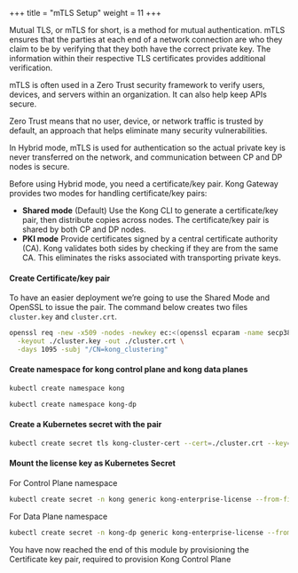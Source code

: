 +++
title = "mTLS Setup"
weight = 11
+++

Mutual TLS, or mTLS for short, is a method for mutual authentication. mTLS ensures that the parties at each end of a network connection are who they claim to be by verifying that they both have the correct private key. The information within their respective TLS certificates provides additional verification.

mTLS is often used in a Zero Trust security framework to verify users, devices, and servers within an organization. It can also help keep APIs secure.

Zero Trust means that no user, device, or network traffic is trusted by default, an approach that helps eliminate many security vulnerabilities.

In Hybrid mode, mTLS is used for authentication so the actual private key is never transferred on the network, and communication between CP and DP nodes is secure.

Before using Hybrid mode, you need a certificate/key pair. Kong Gateway provides two modes for handling certificate/key pairs:

* **Shared mode** (Default) Use the Kong CLI to generate a certificate/key pair, then distribute copies across nodes. The certificate/key pair is shared by both CP and DP nodes.
* **PKI mode** Provide certificates signed by a central certificate authority (CA). Kong validates both sides by checking if they are from the same CA. This eliminates the risks associated with transporting private keys.


#### Create Certificate/key pair
To have an easier deployment we’re going to use the Shared Mode and OpenSSL to issue the pair. The command below creates two files `cluster.key` and `cluster.crt`.

```bash
openssl req -new -x509 -nodes -newkey ec:<(openssl ecparam -name secp384r1) \
  -keyout ./cluster.key -out ./cluster.crt \
  -days 1095 -subj "/CN=kong_clustering"
```

#### Create namespace for kong control plane and kong data planes

```bash
kubectl create namespace kong
```

```bash
kubectl create namespace kong-dp
```

#### Create a Kubernetes secret with the pair

```bash
kubectl create secret tls kong-cluster-cert --cert=./cluster.crt --key=./cluster.key -n kong
```

#### Mount the license key as Kubernetes Secret

For Control Plane namespace

```bash
kubectl create secret -n kong generic kong-enterprise-license --from-file=license=./license.json
```

For Data Plane namespace

```bash
kubectl create secret -n kong-dp generic kong-enterprise-license --from-file=license=./license.json
```


You have now reached the end of this module by provisioning the Certificate key pair, required to provision Kong Control Plane